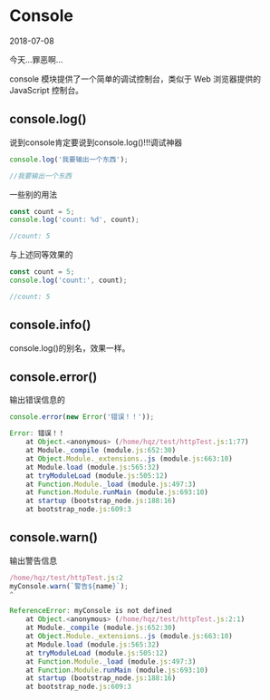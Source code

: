 # Console

2018-07-08

今天...罪恶啊...

console 模块提供了一个简单的调试控制台，类似于 Web 浏览器提供的 JavaScript 控制台。

## console.log()

说到console肯定要说到console.log()!!!调试神器

```js
console.log('我要输出一个东西');

//我要输出一个东西
```

一些别的用法
```js
const count = 5;
console.log('count: %d', count);

//count: 5
```
与上述同等效果的
```js
const count = 5;
console.log('count:', count);

//count: 5
```

## console.info()
console.log()的别名，效果一样。

## console.error()

输出错误信息的

```js
console.error(new Error('错误！！'));

Error: 错误！！
    at Object.<anonymous> (/home/hqz/test/httpTest.js:1:77)
    at Module._compile (module.js:652:30)
    at Object.Module._extensions..js (module.js:663:10)
    at Module.load (module.js:565:32)
    at tryModuleLoad (module.js:505:12)    
    at Function.Module._load (module.js:497:3)
    at Function.Module.runMain (module.js:693:10)
    at startup (bootstrap_node.js:188:16)
    at bootstrap_node.js:609:3
```

## console.warn()

输出警告信息

```js
/home/hqz/test/httpTest.js:2
myConsole.warn(`警告${name}`);
^

ReferenceError: myConsole is not defined
    at Object.<anonymous> (/home/hqz/test/httpTest.js:2:1)
    at Module._compile (module.js:652:30)
    at Object.Module._extensions..js (module.js:663:10)
    at Module.load (module.js:565:32)
    at tryModuleLoad (module.js:505:12)
    at Function.Module._load (module.js:497:3)
    at Function.Module.runMain (module.js:693:10)
    at startup (bootstrap_node.js:188:16)
    at bootstrap_node.js:609:3
```

